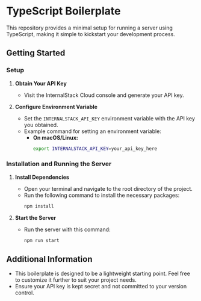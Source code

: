 # TypeScript Boilerplate

This repository provides a minimal setup for running a server using TypeScript, making it simple to kickstart your development process.

## Getting Started

### Setup

1. **Obtain Your API Key**
   - Visit the InternalStack Cloud console and generate your API key.

2. **Configure Environment Variable**
   - Set the `INTERNALSTACK_API_KEY` environment variable with the API key you obtained.
   - Example command for setting an environment variable:
     - **On macOS/Linux:**
       ```sh
       export INTERNALSTACK_API_KEY=your_api_key_here
       ```

### Installation and Running the Server

1. **Install Dependencies**
   - Open your terminal and navigate to the root directory of the project.
   - Run the following command to install the necessary packages:
     ```sh
     npm install
     ```

2. **Start the Server**
   - Run the server with this command:
     ```sh
     npm run start
     ```

## Additional Information

- This boilerplate is designed to be a lightweight starting point. Feel free to customize it further to suit your project needs.
- Ensure your API key is kept secret and not committed to your version control.

